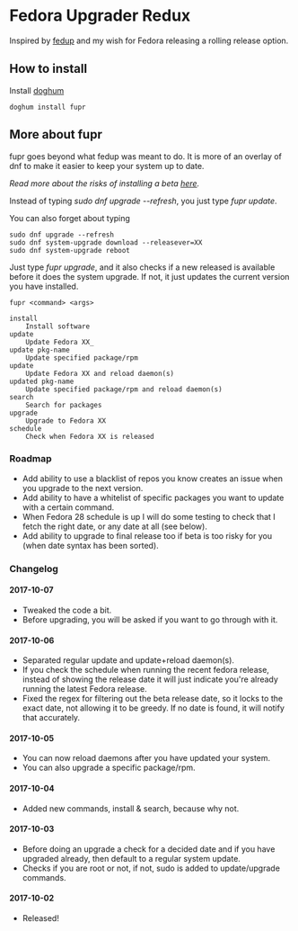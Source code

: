 # Fedora Upgrader Redux

Inspired by [fedup](https://fedoraproject.org/wiki/FedUp) and my wish for Fedora releasing a rolling release option.

## How to install

Install [doghum](https://github.com/DokterW/doghum)

`doghum install fupr`

## More about fupr

fupr goes beyond what fedup was meant to do. It is more of an overlay of dnf to make it easier to keep your system up to date.

*Read more about the risks of installing a beta [here](https://fedoraproject.org/wiki/Upgrading).*

Instead of typing _sudo dnf upgrade --refresh_, you just type _fupr update_.

You can also forget about typing
```
sudo dnf upgrade --refresh
sudo dnf system-upgrade download --releasever=XX
sudo dnf system-upgrade reboot
```
Just type _fupr upgrade_, and it also checks if a new released is available before it does the system upgrade. If not, it just updates the current version you have installed.

```
fupr <command> <args>

install
    Install software
update
    Update Fedora XX_
update pkg-name
    Update specified package/rpm
update
    Update Fedora XX and reload daemon(s)
updated pkg-name
    Update specified package/rpm and reload daemon(s)
search
    Search for packages
upgrade
    Upgrade to Fedora XX
schedule
    Check when Fedora XX is released
```

### Roadmap

* Add ability to use a blacklist of repos you know creates an issue when you upgrade to the next version.
* Add ability to have a whitelist of specific packages you want to update with a certain command.
* When Fedora 28 schedule is up I will do some testing to check that I fetch the right date, or any date at all (see below).
* Add ability to upgrade to final release too if beta is too risky for you (when date syntax has been sorted).

### Changelog

#### 2017-10-07
* Tweaked the code a bit.
* Before upgrading, you will be asked if you want to go through with it.

#### 2017-10-06
* Separated regular update and update+reload daemon(s).
* If you check the schedule when running the recent fedora release, instead of showing the release date it will just indicate you're already running the latest Fedora release.
* Fixed the regex for filtering out the beta release date, so it locks to the exact date, not allowing it to be greedy. If no date is found, it will notify that accurately.

#### 2017-10-05
* You can now reload daemons after you have updated your system.
* You can also upgrade a specific package/rpm.

#### 2017-10-04
* Added new commands, install & search, because why not.

#### 2017-10-03
* Before doing an upgrade a check for a decided date and if you have upgraded already, then default to a regular system update.
* Checks if you are root or not, if not, sudo is added to update/upgrade commands.

#### 2017-10-02
* Released!
